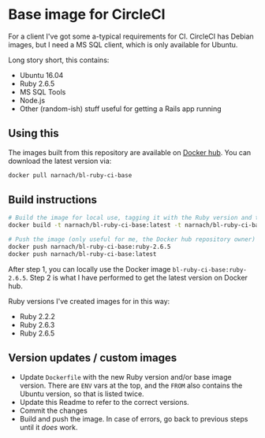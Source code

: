 # Base image for CircleCI

For a client I've got some a-typical requirements for CI. CircleCI has Debian images, but I need a MS SQL client, which is only available for Ubuntu.

Long story short, this contains:

- Ubuntu 16.04
- Ruby 2.6.5
- MS SQL Tools
- Node.js
- Other (random-ish) stuff useful for getting a Rails app running

## Using this

The images built from this repository are available on [Docker hub](https://hub.docker.com/r/narnach/bl-ruby-ci-base). You can download the latest version via:

```bash
docker pull narnach/bl-ruby-ci-base
```

## Build instructions

```bash
# Build the image for local use, tagging it with the Ruby version and the "latest" tag.
docker build -t narnach/bl-ruby-ci-base:latest -t narnach/bl-ruby-ci-base:ruby-2.6.5 .

# Push the image (only useful for me, the Docker hub repository owner)
docker push narnach/bl-ruby-ci-base:ruby-2.6.5
docker push narnach/bl-ruby-ci-base:latest 
```

After step 1, you can locally use the Docker image `bl-ruby-ci-base:ruby-2.6.5`.
Step 2 is what I have performed to get the latest version on Docker hub.

Ruby versions I've created images for in this way:

- Ruby 2.2.2
- Ruby 2.6.3
- Ruby 2.6.5

## Version updates / custom images

* Update `Dockerfile` with the new Ruby version and/or base image version. There are `ENV` vars at the top, and the `FROM` also contains the Ubuntu version, so that is listed twice.
* Update this Readme to refer to the correct versions.
* Commit the changes
* Build and push the image. In case of errors, go back to previous steps until it _does_ work.
